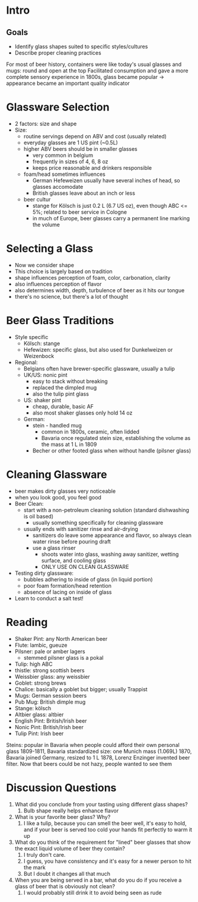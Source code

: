 # Intro
## Goals
* Identify glass shapes suited to specific styles/cultures
* Describe proper cleaning practices

For most of beer history, containers were like today's usual glasses and mugs: round and open at the top
Facilitated consumption and gave a more complete sensory experience
in 1800s, glass became popular -> appearance became an important quality indicator

# Glassware Selection
* 2 factors: size and shape
* Size:
	* routine servings depend on ABV and cost (usually related)
	* everyday glasses are 1 US pint (~0.5L)
	* higher ABV beers should be in smaller glasses
		* very common in belgium
		* frequently in sizes of 4, 6, 8 oz
		* keeps price reasonable and drinkers responsible
	* foam/head sometimes influences
		* German Hefeweizen usually have several inches of head, so glasses accomodate
		* British glasses leave about an inch or less
	* beer cultur
		* stange for Kölsch is just 0.2 L (6.7 US oz), even though ABC <= 5%; related to beer service in Cologne
		* in much of Europe, beer glasses carry a permanent line marking the volume

# Selecting a Glass
* Now we consider shape
* This choice is largely based on tradition
* shape influences perception of foam, color, carbonation, clarity
* also influences perception of flavor
* also determines width, depth, turbulence of beer as it hits our tongue
* there's no science, but there's a lot of thought


# Beer Glass Traditions
* Style specific
	* Kölsch: stange
	* Hefewizen: specific glass, but also used for Dunkelweizen or Weizenbock
* Regional:
	* Belgians often have brewer-specific glassware, usually a tulip
	* UK/US: nonic pint
		* easy to stack without breaking
		* replaced the dimpled mug
		* also the tulip pint glass
	* US: shaker pint
		* cheap, durable, basic AF
		* also most shaker glasses only hold 14 oz
	* German:
		* stein - handled mug
			* common in 1800s, ceramic, often lidded
			* Bavaria once regulated stein size, establishing the volume as the mass at 1 L in 1809
		* Becher or other footed glass when without handle (pilsner glass)

# Cleaning Glassware
* beer makes dirty glasses very noticeable
* when you look good, you feel good
* Beer Clean:
	* start with a non-petroleum cleaning solution (standard dishwashing is oil based)
		* usually something specifically for cleaning glassware
	* usually ends with sanitizer rinse and air-drying
		* sanitizers do leave some appearance and flavor, so always clean water rinse before pouring draft
		* use a glass rinser
			* shoots water into glass, washing away sanitizer, wetting surface, and cooling glass
			* ONLY USE ON CLEAN GLASSWARE
* Testing dirty glassware:
	* bubbles adhering to inside of glass (in liquid portion)
	* poor foam formation/head retention
	* absence of lacing on inside of glass
* Learn to conduct a salt test!

# Reading
* Shaker Pint: any North American beer
* Flute: lambic, gueuze
* Pilsner: pale or amber lagers
	* stemmed pilsner glass is a pokal
* Tulip: high ABC
* thistle: strong scottish beers
* Weissbier glass: any weissbier
* Goblet: strong brews
* Chalice: basically a goblet but bigger; usually Trappist
* Mugs: German session beers
* Pub Mug: British dimple mug
* Stange: kölsch
* Altbier glass: altbier
* English Pint: British/Irish beer
* Nonic Pint: British/Irish beer
* Tulip Pint: Irish beer

Steins: popular in Bavaria when people could afford their own personal glass
1809-1811, Bavaria standardized size: one Munich mass (1.069L)
1870, Bavaria joined Germany, resized to 1 L
1878, Lorenz Enzinger invented beer filter. Now that beers could be not hazy, people wanted to see them

# Discussion Questions
1. What did you conclude from your tasting using different glass shapes?
	1. Bulb shape really helps enhance flavor
2. What is your favorite beer glass? Why?
	1. I like a tulip, because you can smell the beer well, it's easy to hold, and if your beer is served too cold your hands fit perfectly to warm it up
3. What do you think of the requirement for "lined" beer glasses that show the exact liquid volume of beer they contain?
	1. I truly don't care.
	2. I guess, you have consistency and it's easy for a newer person to hit the mark
	3. But I doubt it changes all that much
4. When you are being served in a bar, what do you do if you receive a glass of beer that is obviously not clean?
	1. I would probably still drink it to avoid being seen as rude